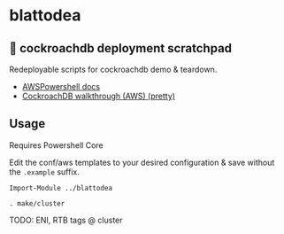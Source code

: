 # blattodea

## 🦆 cockroachdb deployment scratchpad

Redeployable scripts for cockroachdb demo & teardown.

* [AWSPowershell docs][1]
* [CockroachDB walkthrough (AWS) (pretty)][2]

## Usage

Requires Powershell Core

Edit the conf/aws templates to your desired configuration & save without the `.example` suffix. 

```pwsh
Import-Module ../blattodea

. make/cluster
```

TODO: ENI, RTB tags @ cluster

[1]: https://docs.aws.amazon.com/powershell/latest/reference/
[2]: https://www.cockroachlabs.com/docs/stable/deploy-cockroachdb-on-aws.html
